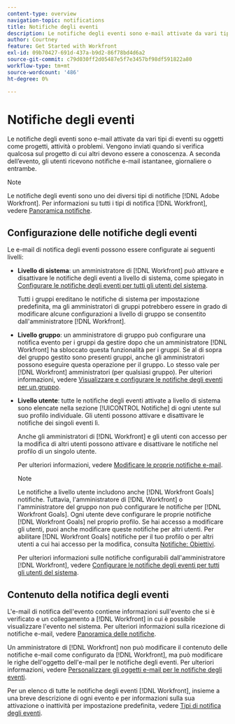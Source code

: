 ```yaml
---
content-type: overview
navigation-topic: notifications
title: Notifiche degli eventi
description: Le notifiche degli eventi sono e-mail attivate da vari tipi di eventi su oggetti come progetti, attività o problemi. Vengono inviati quando si verifica qualcosa sul progetto di cui altri devono essere a conoscenza. A seconda dell’evento, gli utenti ricevono notifiche e-mail istantanee, giornaliere o entrambe.
author: Courtney
feature: Get Started with Workfront
exl-id: 09b70427-691d-437a-b9d2-86f78bd4d6a2
source-git-commit: c79d030ff2d05487e5f7e3457bf98df591822a80
workflow-type: tm+mt
source-wordcount: '486'
ht-degree: 0%

---
```


# Notifiche degli eventi

<!-- Audited: 4/2025 -->

Le notifiche degli eventi sono e-mail attivate da vari tipi di eventi su oggetti come progetti, attività o problemi. Vengono inviati quando si verifica qualcosa sul progetto di cui altri devono essere a conoscenza. A seconda dell’evento, gli utenti ricevono notifiche e-mail istantanee, giornaliere o entrambe.

>[!NOTE]
>
>Le notifiche degli eventi sono uno dei diversi tipi di notifiche [!DNL Adobe Workfront]. Per informazioni su tutti i tipi di notifica [!DNL Workfront], vedere [Panoramica notifiche](../../workfront-basics/using-notifications/wf-notifications.md).

## Configurazione delle notifiche degli eventi

Le e-mail di notifica degli eventi possono essere configurate ai seguenti livelli:

* **Livello di sistema**: un amministratore di [!DNL Workfront] può attivare e disattivare le notifiche degli eventi a livello di sistema, come spiegato in [Configurare le notifiche degli eventi per tutti gli utenti del sistema](../../administration-and-setup/manage-workfront/emails/configure-event-notifications-for-everyone-in-the-system.md).

  Tutti i gruppi ereditano le notifiche di sistema per impostazione predefinita, ma gli amministratori di gruppi potrebbero essere in grado di modificare alcune configurazioni a livello di gruppo se consentito dall&#39;amministratore [!DNL Workfront].

* **Livello gruppo**: un amministratore di gruppo può configurare una notifica evento per i gruppi da gestire dopo che un amministratore [!DNL Workfront] ha sbloccato questa funzionalità per i gruppi. Se al di sopra del gruppo gestito sono presenti gruppi, anche gli amministratori possono eseguire questa operazione per il gruppo. Lo stesso vale per [!DNL Workfront] amministratori (per qualsiasi gruppo). Per ulteriori informazioni, vedere [Visualizzare e configurare le notifiche degli eventi per un gruppo](../../administration-and-setup/manage-groups/create-and-manage-groups/view-and-configure-event-notifications-group.md).

* **Livello utente**: tutte le notifiche degli eventi attivate a livello di sistema sono elencate nella sezione [!UICONTROL Notifiche] di ogni utente sul suo profilo individuale. Gli utenti possono attivare e disattivare le notifiche dei singoli eventi lì.

  Anche gli amministratori di [!DNL Workfront] e gli utenti con accesso per la modifica di altri utenti possono attivare e disattivare le notifiche nel profilo di un singolo utente.

  Per ulteriori informazioni, vedere [Modificare le proprie notifiche e-mail](../../workfront-basics/using-notifications/activate-or-deactivate-your-own-event-notifications.md).

  >[!NOTE]
  >
  >Le notifiche a livello utente includono anche [!DNL Workfront Goals] notifiche. Tuttavia, l&#39;amministratore di [!DNL Workfront] o l&#39;amministratore del gruppo non può configurare le notifiche per [!DNL Workfront Goals]. Ogni utente deve configurare le proprie notifiche [!DNL Workfront Goals] nel proprio profilo. Se hai accesso a modificare gli utenti, puoi anche modificare queste notifiche per altri utenti. Per abilitare [!DNL Workfront Goals] notifiche per il tuo profilo o per altri utenti a cui hai accesso per la modifica, consulta [Notifiche: Obiettivi](../../workfront-basics/using-notifications/notifications-goals.md).

  Per ulteriori informazioni sulle notifiche configurabili dall&#39;amministratore [!DNL Workfront], vedere [Configurare le notifiche degli eventi per tutti gli utenti del sistema](../../administration-and-setup/manage-workfront/emails/configure-event-notifications-for-everyone-in-the-system.md).

## Contenuto della notifica degli eventi

L&#39;e-mail di notifica dell&#39;evento contiene informazioni sull&#39;evento che si è verificato e un collegamento a [!DNL Workfront] in cui è possibile visualizzare l&#39;evento nel sistema. Per ulteriori informazioni sulla ricezione di notifiche e-mail, vedere [Panoramica delle notifiche](../../workfront-basics/using-notifications/wf-notifications.md).

Un amministratore di [!DNL Workfront] non può modificare il contenuto delle notifiche e-mail come configurato da [!DNL Workfront], ma può modificare le righe dell&#39;oggetto dell&#39;e-mail per le notifiche degli eventi. Per ulteriori informazioni, vedere [Personalizzare gli oggetti e-mail per le notifiche degli eventi](../../administration-and-setup/manage-workfront/emails/custom-email-subjects-event-notification.md).

Per un elenco di tutte le notifiche degli eventi [!DNL Workfront], insieme a una breve descrizione di ogni evento e per informazioni sulla sua attivazione o inattività per impostazione predefinita, vedere [Tipi di notifica degli eventi](../../administration-and-setup/manage-workfront/emails/event-notifications-available-in-wf.md).
